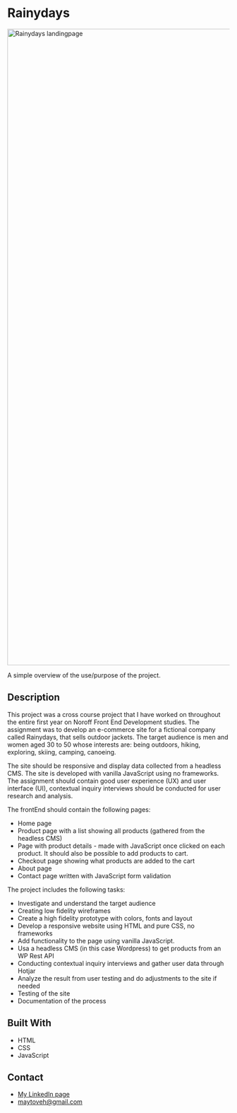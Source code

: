# Rainydays

<img width="1440" alt="Rainydays landingpage" src="https://user-images.githubusercontent.com/89157761/170984387-b653344c-6367-4c86-a184-7443c8fc232e.png">

A simple overview of the use/purpose of the project.

## Description

This project was a cross course project that I have worked on throughout the entire first year on Noroff Front End Development studies. The assignment was to develop an e-commerce site for a fictional company called Rainydays, that sells outdoor jackets. The target audience is men and women aged 30 to 50 whose interests are: being outdoors, hiking, exploring, skiing, camping, canoeing.

The site should be responsive and display data collected from a headless CMS. The site is developed with vanilla JavaScript using no frameworks. The assignment should contain good user experience (UX) and user interface (UI), contextual inquiry interviews should be conducted for user research and analysis.

The frontEnd should contain the following pages:

- Home page
- Product page with a list showing all products (gathered from the headless CMS)
- Page with product details - made with JavaScript once clicked on each product. It should also be possible to add products to cart.
- Checkout page showing what products are added to the cart
- About page
- Contact page written with JavaScript form validation


The project includes the following tasks:

- Investigate and understand the target audience
- Creating low fidelity wireframes
- Create a high fidelity prototype with colors, fonts and layout
- Develop a responsive website using HTML and pure CSS, no frameworks
- Add functionality to the page using vanilla JavaScript.
- Usa a headless CMS (in this case Wordpress) to get products from an WP Rest API
- Conducting contextual inquiry interviews and gather user data through Hotjar
- Analyze the result from user testing and do adjustments to the site if needed
- Testing of the site
- Documentation of the process

## Built With

- HTML
- CSS
- JavaScript

## Contact

- [My LinkedIn page](www.linkedin.com/in/may-tove-hovdal-24b406153)
- maytoveh@gmail.com

